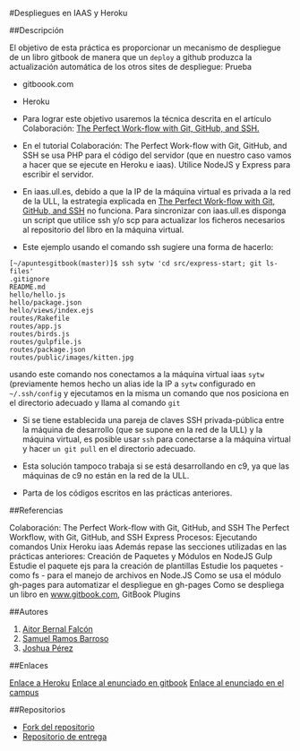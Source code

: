 #Despliegues en IAAS y Heroku

##Descripción

El objetivo de esta práctica es proporcionar un mecanismo de despliegue de un libro gitbook de manera que un ```deploy``` a github produzca la actualización automática de los otros sites de despliegue: Prueba

* gitboook.com

* Heroku

* Para lograr este objetivo usaremos la técnica descrita en el artículo Colaboración: [The Perfect Work-flow with Git, GitHub, and SSH.](https://casianorodriguezleon.gitbooks.io/ull-esit-1617/content/apuntes/colaboracion/)

* En el tutorial Colaboración: The Perfect Work-flow with Git, GitHub, and SSH se usa PHP para el código del servidor (que en nuestro caso vamos a hacer que se ejecute en Heroku e iaas). Utilice NodeJS y Express para escribir el servidor.

* En iaas.ull.es, debido a que la IP de la máquina virtual es privada a la red de la ULL, la estrategia explicada en [The Perfect Work-flow with Git, GitHub, and SSH](https://casianorodriguezleon.gitbooks.io/ull-esit-1617/content/apuntes/colaboracion/)
 no funciona.
Para sincronizar con iaas.ull.es disponga un script que utilice ssh y/o scp para actualizar los ficheros necesarios al repositorio del libro en la máquina virtual.

* Este ejemplo usando el comando ssh sugiere una forma de hacerlo:

```shell
[~/apuntesgitbook(master)]$ ssh sytw 'cd src/express-start; git ls-files'
.gitignore
README.md
hello/hello.js
hello/package.json
hello/views/index.ejs
routes/Rakefile
routes/app.js
routes/birds.js
routes/gulpfile.js
routes/package.json
routes/public/images/kitten.jpg
```

usando este comando nos conectamos a la máquina virtual iaas ```sytw``` (previamente hemos hecho un alias ide la IP a ```sytw``` configurado en ```~/.ssh/config``` y ejecutamos en la misma un comando que nos posiciona en el directorio adecuado y llama al comando ```git```

* Si se tiene establecida una pareja de claves SSH privada-pública entre la máquina de desarrollo (que se supone en la red de la ULL) y la máquina virtual, es posible usar ```ssh``` para conectarse a la máquina virtual y hacer ```un git pull``` en el directorio adecuado.

* Esta solución tampoco trabaja si se está desarrollando en c9, ya que las máquinas de c9 no están en la red de la ULL.

* Parta de los códigos escritos en las prácticas anteriores.

##Referencias

Colaboración: The Perfect Work-flow with Git, GitHub, and SSH
The Perfect Workflow, with Git, GitHub, and SSH
Express
Procesos: Ejecutando comandos Unix
Heroku
iaas
Además repase las secciones utilizadas en las prácticas anteriores:
Creación de Paquetes y Módulos en NodeJS
Gulp
Estudie el paquete ejs para la creación de plantillas
Estudie los paquetes - como fs - para el manejo de archivos en Node.JS
Como se usa el módulo gh-pages para automatizar el despliegue en gh-pages
Como se despliega un libro en www.gitbook.com,
GitBook Plugins

##Autores

1. [Aitor Bernal Falcón](http://alu0100830064.github.io/)
2. [Samuel Ramos Barroso](http://losnen.github.io/)
3. [Joshua Pérez](http://joshuape.github.io/)

##Enlaces

[Enlace a Heroku](https://heroku-iaas-sytw1617.herokuapp.com/)
[Enlace al enunciado en gitbook](https://casianorodriguezleon.gitbooks.io/ull-esit-1617/content/practicas/practicaiaas.html)
[Enlace al enunciado en el campus](https://campusvirtual.ull.es/1617/mod/workshop/view.php?id=97160)

##Repositorios

* [Fork del repositorio](https://github.com/Losnen/practica-despliegues-en-iaas-y-heroku-aitor-joshua-samuel)
* [Repositorio de entrega](https://github.com/ULL-ESIT-SYTW-1617/practica-despliegues-en-iaas-y-heroku-aitor-joshua-samuel)
